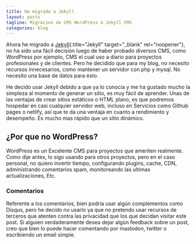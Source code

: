 ```yaml
---
title: He migrado a Jekyll
layout: posts
tagline: Migracion de CMS WordPress a Jekyll CMS
categories: blog
---
```


Ahora he migrado a [Jekyll](https://jekyllrb.com/){:title="Jekyll" target="_blank" rel="noopener"}, no ha sido una fácil decisión luego de haber probado diversos CMS, como WordPress por ejemplo, CMS el cual uso a diario para proyectos profesionales y de clientes. Pero he decidido que para my blog, no necesito recursos innecesarios, como mantener un servidor con php y mysql. No necesito una base de datos para esto.

He decido usar Jekyll debido a que ya lo conocía y me ha gustado mucho la simpleza al momento de generar un sitio, es muy fácil de aprender. Unas de las ventajas de crear sitios estáticos o HTML plano, es que podremos hospedar en casi cualquier servidor web, incluso en Servicios como Github pages o netlify, así que te da una ventaja en cuanto a rendimiento y desempeño. Es mucho mas rápido que un sitio dinámico.

## ¿Por que no WordPress?

WordPress es un Excelente CMS para proyectos que ameriten realmente. Como dije antes, lo sigo usando para otros proyectos, pero en el caso personal, no quiero invertir tiempo, configurando plugins, cache, CDN, administrando comentarios spam, monitoreando las ultimas actualizaciones, Etc.

### Comentarios

Referente a los comentarios, bien podría usar algún complementos como Disqus, pero he decido no usarlo ya que no pretendo usar recursos de terceros que atenten contra las privacidad que los que decidan visitar este post. Si alguien verdaderamente desea dejar algún feedback sobre un post, creo que bien lo puede hacer comentando por mastodon, twitter o escribiendo un email simple.
